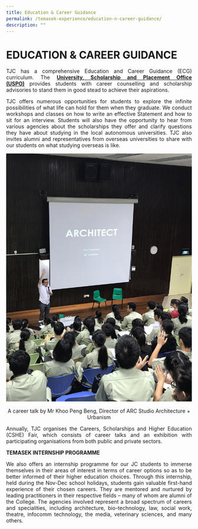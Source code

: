 ```yaml
---
title: Education & Career Guidance
permalink: /temasek-experience/education-n-career-guidance/
description: ""
---
```

# EDUCATION & CAREER GUIDANCE

<p style="text-align: justify;">TJC has a comprehensive Education and Career Guidance (ECG) curriculum. The <a href="https://sites.google.com/moe.edu.sg/uspo" target="_blank"><b>University, Scholarship and Placement Office (USPO)</b></a> provides students with career counselling and scholarship advisories to stand them in good stead to achieve their aspirations.</p>  

<p style="text-align: justify;">TJC offers numerous opportunities for students to explore the infinite possibilities of what life can hold for them when they graduate. We conduct workshops and classes on how to write an effective Statement and how to sit for an interview. Students will also have the opportunity to hear from various agencies about the scholarships they offer and clarify questions they have about studying in the local autonomous universities. TJC also invites alumni and representatives from overseas universities to share with our students on what studying overseas is like.</p>

![Career Talk.jpeg](/images/Temasek%20Experience/Career%20Talk.jpeg)

<center>A career talk by Mr Khoo Peng Beng, Director of ARC Studio Architecture + Urbanism</center>  

<p style="text-align: justify;">Annually, TJC organises the Careers, Scholarships and Higher Education (CSHE) Fair, which consists of career talks and an exhibition with participating organisations from both public and private sectors.</p>

  

**TEMASEK INTERNSHIP PROGRAMME**

<p style="text-align: justify;">We also offers an internship programme for our JC students to immerse themselves in their areas of interest in terms of career options so as to be better informed of their higher education choices. Through this internship, held during the Nov-Dec school holidays, students gain valuable first-hand experience of their chosen careers. They are mentored and nurtured by leading practitioners in their respective fields – many of whom are alumni of the College. The agencies involved represent a broad spectrum of careers and specialities, including architecture, bio-technology, law, social work, theatre, infocomm technology, the media, veterinary sciences, and many others.</p>